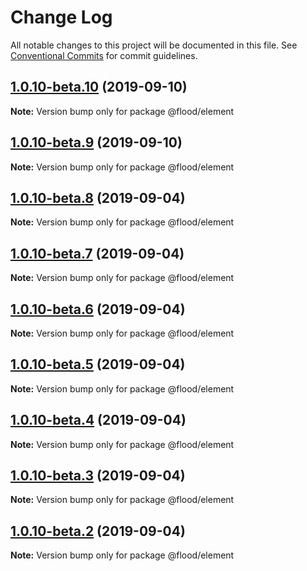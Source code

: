 # Change Log

All notable changes to this project will be documented in this file.
See [Conventional Commits](https://conventionalcommits.org) for commit guidelines.

## [1.0.10-beta.10](https://github.com/flood-io/element/compare/v1.0.10-beta.9...v1.0.10-beta.10) (2019-09-10)

**Note:** Version bump only for package @flood/element





## [1.0.10-beta.9](https://github.com/flood-io/element/compare/v1.0.10-beta.8...v1.0.10-beta.9) (2019-09-10)

**Note:** Version bump only for package @flood/element





## [1.0.10-beta.8](https://github.com/flood-io/element/compare/v1.0.10-beta.7...v1.0.10-beta.8) (2019-09-04)

**Note:** Version bump only for package @flood/element





## [1.0.10-beta.7](https://github.com/flood-io/element/compare/v1.0.10-beta.6...v1.0.10-beta.7) (2019-09-04)

**Note:** Version bump only for package @flood/element





## [1.0.10-beta.6](https://github.com/flood-io/element/compare/v1.0.10-beta.5...v1.0.10-beta.6) (2019-09-04)

**Note:** Version bump only for package @flood/element





## [1.0.10-beta.5](https://github.com/flood-io/element/compare/v1.0.10-beta.4...v1.0.10-beta.5) (2019-09-04)

**Note:** Version bump only for package @flood/element





## [1.0.10-beta.4](https://github.com/flood-io/element/compare/v1.0.10-beta.3...v1.0.10-beta.4) (2019-09-04)

**Note:** Version bump only for package @flood/element





## [1.0.10-beta.3](https://github.com/flood-io/element/compare/v1.0.10-beta.2...v1.0.10-beta.3) (2019-09-04)

**Note:** Version bump only for package @flood/element





## [1.0.10-beta.2](https://github.com/flood-io/element/compare/v1.0.9...v1.0.10-beta.2) (2019-09-04)

**Note:** Version bump only for package @flood/element
